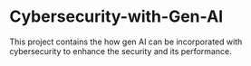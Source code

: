 # Cybersecurity-with-Gen-AI
This project contains the how gen AI can be incorporated with cybersecurity to enhance the security and its performance.
